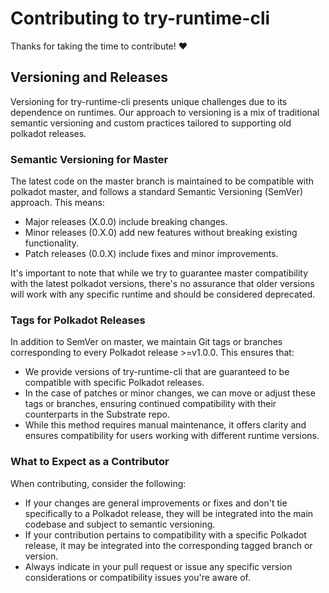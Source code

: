 # Contributing to try-runtime-cli

Thanks for taking the time to contribute! ❤️

## Versioning and Releases
Versioning for try-runtime-cli presents unique challenges due to its dependence on runtimes. Our approach to versioning is a mix of traditional semantic versioning and custom practices tailored to supporting old polkadot releases.

### Semantic Versioning for Master
The latest code on the master branch is maintained to be compatible with polkadot master, and follows a standard Semantic Versioning (SemVer) approach. This means:

- Major releases (X.0.0) include breaking changes.
- Minor releases (0.X.0) add new features without breaking existing functionality.
- Patch releases (0.0.X) include fixes and minor improvements.

It's important to note that while we try to guarantee master compatibility with the latest polkadot versions, there's no assurance that older versions will work with any specific runtime and should be considered deprecated.

### Tags for Polkadot Releases
In addition to SemVer on master, we maintain Git tags or branches corresponding to every Polkadot release >=v1.0.0. This ensures that:

- We provide versions of try-runtime-cli that are guaranteed to be compatible with specific Polkadot releases.
- In the case of patches or minor changes, we can move or adjust these tags or branches, ensuring continued compatibility with their counterparts in the Substrate repo.
- While this method requires manual maintenance, it offers clarity and ensures compatibility for users working with different runtime versions.

### What to Expect as a Contributor
When contributing, consider the following:

- If your changes are general improvements or fixes and don't tie specifically to a Polkadot release, they will be integrated into the main codebase and subject to semantic versioning.
- If your contribution pertains to compatibility with a specific Polkadot release, it may be integrated into the corresponding tagged branch or version.
- Always indicate in your pull request or issue any specific version considerations or compatibility issues you're aware of.
